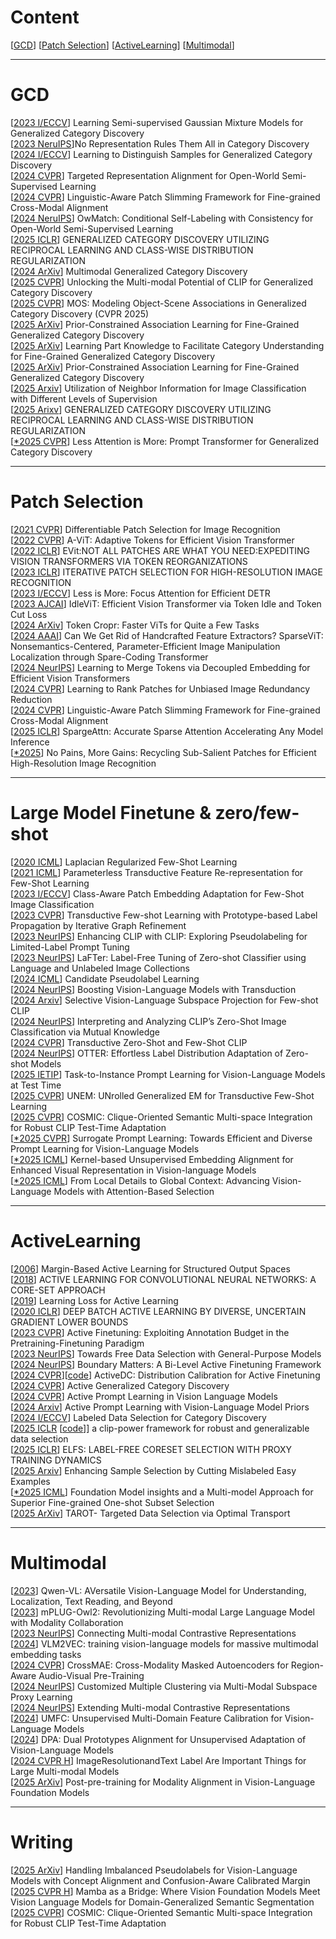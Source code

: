 # Content
[[GCD](#GCD)]  [[Patch Selection](#Patch-Selection)]  [[ActiveLearning](#ActiveLearning)] [[Multimodal](#Multimodal)] 

-----------------------------------------------------------------------------------------------
# GCD
[[2023 I/ECCV](https://arxiv.org/pdf/2305.06144)] Learning Semi-supervised Gaussian Mixture Models for Generalized Category Discovery    
[[2023 NeruIPS](https://proceedings.neurips.cc/paper_files/paper/2023/file/3f52ab4322e967efd312c38a68d07f01-Paper-Conference.pdf)]No Representation Rules Them All in Category Discovery   
[[2024 I/ECCV](https://www.ecva.net/papers/eccv_2024/papers_ECCV/papers/08177.pdf)] Learning to Distinguish Samples for Generalized Category Discovery  
[[2024 CVPR](https://openaccess.thecvf.com/content/CVPR2024/papers/Xiao_Targeted_Representation_Alignment_for_Open-World_Semi-Supervised_Learning_CVPR_2024_paper.pdf)] Targeted Representation Alignment for Open-World Semi-Supervised Learning   
[[2024 CVPR](https://openaccess.thecvf.com/content/CVPR2024/papers/Fu_Linguistic-Aware_Patch_Slimming_Framework_for_Fine-grained_Cross-Modal_Alignment_CVPR_2024_paper.pdf)] Linguistic-Aware Patch Slimming Framework for Fine-grained Cross-Modal Alignment   
[[2024 NeruIPS](https://arxiv.org/pdf/2411.01833)] OwMatch: Conditional Self-Labeling with Consistency for Open-World Semi-Supervised Learning    
[[2025 ICLR](https://openreview.net/pdf?id=On8E0U9vbz)] GENERALIZED CATEGORY DISCOVERY UTILIZING RECIPROCAL LEARNING AND CLASS-WISE DISTRIBUTION REGULARIZATION   
[[2024 ArXiv](https://arxiv.org/pdf/2409.11624)] Multimodal Generalized Category Discovery   
[[2025 CVPR](https://arxiv.org/pdf/2403.09974)] Unlocking the Multi-modal Potential of CLIP for Generalized Category Discovery   
[[2025 CVPR](https://arxiv.org/abs/2503.12035)] MOS: Modeling Object-Scene Associations in Generalized Category Discovery (CVPR 2025)  
[[2025 ArXiv](https://arxiv.org/pdf/2502.09501)] Prior-Constrained Association Learning for Fine-Grained Generalized Category Discovery  
[[2025 ArXiv](https://arxiv.org/pdf/2503.16782)] Learning Part Knowledge to Facilitate Category Understanding for Fine-Grained Generalized Category Discovery  
[[2025 ArXiv](https://arxiv.org/pdf/2502.09501)] Prior-Constrained Association Learning for Fine-Grained Generalized Category Discovery   
[[2025 Arxiv](https://arxiv.org/pdf/2503.14500)] Utilization of Neighbor Information for Image Classification with Different Levels of Supervision  
[[2025 Arixv](https://openreview.net/pdf?id=On8E0U9vbz)] GENERALIZED CATEGORY DISCOVERY UTILIZING RECIPROCAL LEARNING AND CLASS-WISE DISTRIBUTION REGULARIZATION   
[[*2025 CVPR]()]  Less Attention is More: Prompt Transformer for Generalized Category Discovery    

-----------------------------------------------------------------------------------------------
# Patch Selection
[[2021 CVPR](https://openaccess.thecvf.com/content/CVPR2021/papers/Cordonnier_Differentiable_Patch_Selection_for_Image_Recognition_CVPR_2021_paper.pdf)] Differentiable Patch Selection for Image Recognition   
[[2022 CVPR](https://arxiv.org/pdf/2112.07658)] A-ViT: Adaptive Tokens for Efficient Vision Transformer    
[[2022 ICLR](https://arxiv.org/pdf/2202.07800)] EVit:NOT ALL PATCHES ARE WHAT YOU NEED:EXPEDITING VISION TRANSFORMERS VIA TOKEN REORGANIZATIONS   
[[2023 ICLR](https://arxiv.org/pdf/2210.13007)] ITERATIVE PATCH SELECTION FOR HIGH-RESOLUTION IMAGE RECOGNITION   
[[2023 I/ECCV](https://openaccess.thecvf.com/content/ICCV2023/papers/Zheng_Less_is_More_Focus_Attention_for_Efficient_DETR_ICCV_2023_paper.pdf)] Less is More: Focus Attention for Efficient DETR   
[[2023 AJCAI](https://arxiv.org/abs/2310.05654)] IdleViT: Efficient Vision Transformer via Token Idle and Token Cut Loss    
[[2024 ArXiv](https://arxiv.org/pdf/2412.00965)] Token Cropr: Faster ViTs for Quite a Few Tasks    
[[2024 AAAI](https://arxiv.org/pdf/2412.14598)] Can We Get Rid of Handcrafted Feature Extractors? SparseViT: Nonsemantics-Centered, Parameter-Efficient Image Manipulation Localization through Spare-Coding Transformer   
[[2024 NeurIPS](https://openreview.net/pdf?id=pVPyCgXv57)] Learning to Merge Tokens via Decoupled Embedding for Efficient Vision Transformers   
[[2024 CVPR](https://openaccess.thecvf.com/content/CVPR2024/papers/Luo_Learning_to_Rank_Patches_for_Unbiased_Image_Redundancy_Reduction_CVPR_2024_paper.pdf)] Learning to Rank Patches for Unbiased Image Redundancy Reduction   
[[2024 CVPR](https://openaccess.thecvf.com/content/CVPR2024/papers/Fu_Linguistic-Aware_Patch_Slimming_Framework_for_Fine-grained_Cross-Modal_Alignment_CVPR_2024_paper.pdf)] Linguistic-Aware Patch Slimming Framework for Fine-grained Cross-Modal Alignment   
[[2025 ICLR](https://arxiv.org/pdf/2502.18137)] SpargeAttn: Accurate Sparse Attention Accelerating Any Model Inference     
[[*2025]()] No Pains, More Gains: Recycling Sub-Salient Patches for Efficient High-Resolution Image Recognition  

-----------------------------------------------------------------------------------------------
# Large Model Finetune & zero/few-shot
[[2020 ICML](https://proceedings.mlr.press/v119/ziko20a/ziko20a.pdf)] Laplacian Regularized Few-Shot Learning     
[[2021 ICML](https://proceedings.mlr.press/v139/cui21a/cui21a.pdf)] Parameterless Transductive Feature Re-representation for Few-Shot Learning   
[[2023 I/ECCV](https://openaccess.thecvf.com/content/ICCV2023/papers/Hao_Class-Aware_Patch_Embedding_Adaptation_for_Few-Shot_Image_Classification_ICCV_2023_paper.pdf)] Class-Aware Patch Embedding Adaptation for Few-Shot Image Classification   
[[2023 CVPR](https://openaccess.thecvf.com/content/CVPR2023/papers/Zhu_Transductive_Few-Shot_Learning_With_Prototype-Based_Label_Propagation_by_Iterative_Graph_CVPR_2023_paper.pdf)] Transductive Few-shot Learning with Prototype-based Label Propagation by Iterative Graph Refinement   
[[2023 NeurIPS](https://proceedings.neurips.cc/paper_files/paper/2023/file/bf85879363044ca21f7868a3d1b4021c-Paper-Conference.pdf)] Enhancing CLIP with CLIP: Exploring Pseudolabeling for Limited-Label Prompt Tuning  
[[2023 NeurIPS](https://arxiv.org/pdf/2305.18287)] LaFTer: Label-Free Tuning of Zero-shot Classifier using Language and Unlabeled Image Collections    
[[2024 ICML](https://arxiv.org/pdf/2406.10502)] Candidate Pseudolabel Learning   
[[2024 NeurIPS](https://arxiv.org/pdf/2406.01837)] Boosting Vision-Language Models with Transduction   
[[2024 Arxiv](https://arxiv.org/pdf/2407.16977)] Selective Vision-Language Subspace Projection for Few-shot CLIP    
[[2024 NeurIPS](https://arxiv.org/pdf/2410.13016)] Interpreting and Analyzing CLIP’s Zero-Shot Image Classification via Mutual Knowledge    
[[2024 CVPR](https://openaccess.thecvf.com/content/CVPR2024/papers/Martin_Transductive_Zero-Shot_and_Few-Shot_CLIP_CVPR_2024_paper.pdf)] Transductive Zero-Shot and Few-Shot CLIP    
[[2024 NeurIPS](https://arxiv.org/pdf/2404.08461)] OTTER: Effortless Label Distribution Adaptation of Zero-shot Models   
[[2025 IETIP](https://ieeexplore.ieee.org/abstract/document/10925517)] Task-to-Instance Prompt Learning for Vision-Language Models at Test Time     
[[2025 CVPR](https://arxiv.org/pdf/2412.16739)] UNEM: UNrolled Generalized EM for Transductive Few-Shot Learning     
[[2025 CVPR](https://arxiv.org/abs/2503.23388)] COSMIC: Clique-Oriented Semantic Multi-space Integration for Robust CLIP Test-Time Adaptation  
[[*2025 CVPR]()] Surrogate Prompt Learning: Towards Efficient and Diverse Prompt Learning for Vision-Language Models   
[[*2025 ICML]()] Kernel-based Unsupervised Embedding Alignment for Enhanced Visual Representation in Vision-language Models   
[[*2025 ICML]()] From Local Details to Global Context: Advancing Vision-Language Models with Attention-Based Selection  

-----------------------------------------------------------------------------------------------
# ActiveLearning

[[2006](https://link.springer.com/chapter/10.1007/11871842_40)] Margin-Based Active Learning for Structured Output Spaces   
[[2018](https://arxiv.org/pdf/1708.00489)] ACTIVE LEARNING FOR CONVOLUTIONAL NEURAL NETWORKS: A CORE-SET APPROACH   
[[2019](https://arxiv.org/pdf/1905.03677)] Learning Loss for Active Learning   
[[2020 ICLR](https://arxiv.org/pdf/1906.03671)] DEEP BATCH ACTIVE LEARNING BY DIVERSE, UNCERTAIN GRADIENT LOWER BOUNDS   
[[2023 CVPR](https://openaccess.thecvf.com/content/CVPR2023/papers/Xie_Active_Finetuning_Exploiting_Annotation_Budget_in_the_Pretraining-Finetuning_Paradigm_CVPR_2023_paper.pdf)] Active Finetuning: Exploiting Annotation Budget in the Pretraining-Finetuning Paradigm      
[[2023 NeurIPS](https://proceedings.neurips.cc/paper_files/paper/2023/file/047682108c3b053c61ad2da5a6057b4e-Paper-Conference.pdf)] Towards Free Data Selection with General-Purpose Models    
[[2024 NeurIPS](https://github.com/Thinklab-SJTU/BiLAF)] Boundary Matters: A Bi-Level Active Finetuning Framework   
[[2024 CVPR](https://arxiv.org/pdf/2311.07634)][[code](https://github.com/VincentXu521/ActiveDC/tree/master)] ActiveDC: Distribution Calibration for Active Finetuning   
[[2024 CVPR](https://arxiv.org/pdf/2403.04272)] Active Generalized Category Discovery   
[[2024 CVPR](https://arxiv.org/pdf/2311.11178v3)] Active Prompt Learning in Vision Language Models   
[[2024 Arxiv](https://arxiv.org/pdf/2411.16722)] Active Prompt Learning with Vision-Language Model Priors  
[[2024 I/ECCV](https://www.ecva.net/papers/eccv_2024/papers_ECCV/papers/07212.pdf)] Labeled Data Selection for Category Discovery      
[[2025 ICLR](https://arxiv.org/pdf/2410.11215) [[code](https://github.com/Jackbrocp/clip-powered-data-selection)]] a clip-power framework for robust and generalizable data selection   
[[2025 ICLR](https://arxiv.org/pdf/2406.04273)] ELFS: LABEL-FREE CORESET SELECTION WITH PROXY TRAINING DYNAMICS   
[[2025 Arxiv](https://arxiv.org/pdf/2502.08227)] Enhancing Sample Selection by Cutting Mislabeled Easy Examples    
[[*2025 ICML]()] Foundation Model insights and a Multi-model Approach for Superior Fine-grained One-shot Subset Selection   
[[2025 ArXiv](https://arxiv.org/pdf/2412.00420)] TAROT- Targeted Data Selection via Optimal Transport   

-----------------------------------------------------------------------------------------------
# Multimodal
[[2023](https://arxiv.org/pdf/2308.12966)] Qwen-VL: AVersatile Vision-Language Model for Understanding, Localization, Text Reading, and Beyond    
[[2023](http://arxiv.org/abs/2311.04257)] mPLUG-Owl2: Revolutionizing Multi-modal Large Language Model with Modality Collaboration   
[[2023 NeurIPS](https://arxiv.org/pdf/2305.14381)] Connecting Multi-modal Contrastive Representations   
[[2024](https://arxiv.org/pdf/2410.05160)] VLM2VEC: training vision-language models for massive multimodal embedding tasks   
[[2024 CVPR](https://openaccess.thecvf.com/content/CVPR2024/papers/Guo_CrossMAE_Cross-Modality_Masked_Autoencoders_for_Region-Aware_Audio-Visual_Pre-Training_CVPR_2024_paper.pdf)] CrossMAE: Cross-Modality Masked Autoencoders for Region-Aware Audio-Visual Pre-Training   
[[2024 NeurIPS](https://arxiv.org/pdf/2411.03978?)] Customized Multiple Clustering via Multi-Modal Subspace Proxy Learning  
[[2024 NeurIPS](https://arxiv.org/pdf/2310.08884)] Extending Multi-modal Contrastive Representations    
[[2024](https://arxiv.org/pdf/2411.06921)] UMFC: Unsupervised Multi-Domain Feature Calibration for Vision-Language Models   
[[2024](https://arxiv.org/pdf/2408.08855)] DPA: Dual Prototypes Alignment for Unsupervised Adaptation of Vision-Language Models  
[[2024 CVPR H](https://arxiv.org/pdf/2311.06607)] ImageResolutionandText Label Are Important Things for Large Multi-modal Models    
[[2025 ArXiv](https://arxiv.org/pdf/2504.12717)] Post-pre-training for Modality Alignment in Vision-Language Foundation Models  

-----------------------------------------------------------------------------------------------
# Writing
[[2025 ArXiv](https://arxiv.org/pdf/2505.02056)] Handling Imbalanced Pseudolabels for Vision-Language Models with Concept Alignment and Confusion-Aware Calibrated Margin   
[[2025 CVPR H](http://arxiv.org/abs/2504.03193)] Mamba as a Bridge: Where Vision Foundation Models Meet Vision Language Models for Domain-Generalized Semantic Segmentation   
[[2025 CVPR](https://arxiv.org/abs/2503.23388)] COSMIC: Clique-Oriented Semantic Multi-space Integration for Robust CLIP Test-Time Adaptation  
